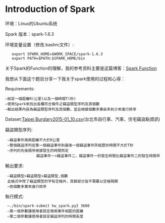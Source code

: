 # Introduction of Spark


环境：Linux的Ubuntu系统


Spark 版本：spark-1.6.3

环境变量设置（修改.bashrc文件）:

       export SPARK_HOME=$WORK_SPACE/spark-1.6.3
       export PATH=$PATH:$SPARK_HOME/bin
   
关于Spark的Function的理解，我的参考资料主要是这篇博客：[Spark Function](https://www.iteblog.com/archives/1396)

我想从下面这个题目分享一下我关于spark使用的过程和心得：

Requirements:

    –給定一個距離R(公里)以及一個時間T(秒)    
    –使用Spark來找出各種符合條件之竊盜類型序列及其個數    
    –輸出結果內容為竊盜類型序列及其個數，並且根據個數多寡由多到少來進行排序
    
Dataset:[Taipei Burglary2015-01_10.csv](https://drive.google.com/open?id=0ByW2ffFcRkFgOVc1RHFEa0dLTUk)(台北市自行車、汽車、住宅竊盜點資訊)


竊盜類型序列:

     –竊盜事件兩兩距離不大於R公里    
     –整個竊盜序列從第一個竊盜事件到最後一個竊盜事件所經歷的時間不大於T秒
     –序列的先後順序根據發生的時間而定
                  竊盜事件一>竊盜事件二，竊盜事件一的發生時間比竊盜事件二的發生時間早
                  
 輸出要求:
 
     –竊盜類型>竊盜類型>竊盜類型,個數 
     此格式中除了竊盜類型的字有空格外，其餘部分皆不需要以空格隔開   
     –依個數多寡來進行排序
     
 執行模式:
 
     –./bin/spark-submit hw_spark.py2 3600
     –第一個參數讓使用者設定兩兩事件相距的距離
     –第二個參數讓使用者設定竊盜序列的時間長度
     
